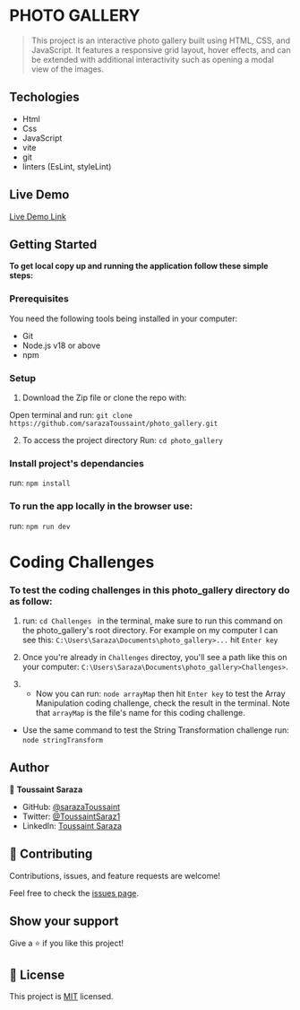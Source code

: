 # PHOTO GALLERY

> This project is an interactive photo gallery built using HTML, CSS, and JavaScript. It features a responsive grid layout, hover effects, and can be extended with additional interactivity such as opening a modal view of the images.

## Techologies

- Html
- Css
- JavaScript
- vite
- git
- linters (EsLint, styleLint)

## Live Demo

[Live Demo Link]()

## Getting Started

**To get local copy up and running the application follow these simple steps:**

### Prerequisites

You need the following tools being installed in your computer:

- Git
- Node.js v18 or above
- npm

### Setup
1. Download the Zip file or clone the repo with:

  Open terminal and run: `git clone` `https://github.com/sarazaToussaint/photo_gallery.git`

2. To access the project directory
  Run: `cd photo_gallery`

### Install project's dependancies

run: `npm install`

### To run the app locally in the browser use:

run: `npm run dev`

# Coding Challenges

### To test the coding challenges in this photo_gallery directory do as follow:

1. run: `cd Challenges ` in the terminal, make sure to run this command on the photo_gallery's root directory. For example on my computer I can see this: `C:\Users\Saraza\Documents\photo_gallery>...` hit `Enter key`

2. Once you're already in `Challenges` directoy, you'll see a path like this on your computer: `C:\Users\Saraza\Documents\photo_gallery>Challenges>`.

3. - Now you can run: `node arrayMap` then hit `Enter key` to test the Array Manipulation coding  challenge, check the result in the terminal. Note that `arrayMap` is the file's name for this coding challenge. 
- Use the same command to test the String Transformation challenge run: `node stringTransform`


## Author

👤 **Toussaint Saraza**

- GitHub: [@sarazaToussaint](https://github.com/sarazaToussaint)
- Twitter: [@ToussaintSaraz1](https://twitter.com/ToussaintSaraz1)
- LinkedIn: [Toussaint Saraza](https://www.linkedin.com/in/toussaintsaraza/)

## 🤝 Contributing

Contributions, issues, and feature requests are welcome!

Feel free to check the [issues page](https://github.com/sarazaToussaint/photo_gallery/issues).
## Show your support
Give a ⭐️ if you like this project!

## 📝 License

This project is [MIT](./MIT.md) licensed.